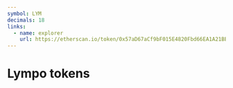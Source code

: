 ```yaml
---
symbol: LYM
decimals: 18
links:
  - name: explorer
    url: https://etherscan.io/token/0x57aD67aCf9bF015E4820Fbd66EA1A21BED8852eC
---
```


# Lympo tokens
